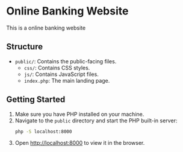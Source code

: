 # Online Banking Website

This is a online banking website

## Structure

- `public/`: Contains the public-facing files.
  - `css/`: Contains CSS styles.
  - `js/`: Contains JavaScript files.
  - `index.php`: The main landing page.

## Getting Started

1. Make sure you have PHP installed on your machine.
2. Navigate to the `public` directory and start the PHP built-in server:
    ```sh
    php -S localhost:8000
    ```
3. Open [http://localhost:8000](http://localhost:8000) to view it in the browser.